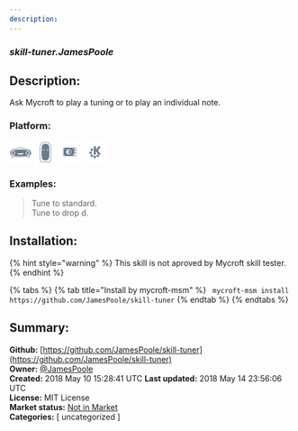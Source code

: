 ```yaml
---
description: 
---
```


### _skill-tuner.JamesPoole_  
## Description:  
Ask Mycroft to play a tuning or to play an individual note.  
  
### Platform:  
 ![Mark I](../.gitbook/assets/mark-1-icon.png)  ![Mark II](../.gitbook/assets/mark-2-icon.png)  ![Picroft](../.gitbook/assets/picroft-icon.png)  ![plasmoid](../.gitbook/assets/kde.png)   
### Examples:  
> Tune to standard.  
> Tune to drop d.  
  
## Installation:  
{% hint style="warning" %}
This skill is not aproved by Mycroft skill tester.
{% endhint %}
    
{% tabs %}
{% tab title="Install by mycroft-msm" %}
``` mycroft-msm install https://github.com/JamesPoole/skill-tuner```
{% endtab %}
  {% endtabs %}
    
## Summary:  
**Github:** [https://github.com/JamesPoole/skill-tuner](https://github.com/JamesPoole/skill-tuner)  
**Owner:** [@JamesPoole](https://github.com/JamesPoole)  
**Created:** 2018 May 10 15:28:41 UTC  **Last updated:** 2018 May 14 23:56:06 UTC  
**License:** MIT License  
**Market status:** [Not in Market](https://market.mycroft.ai/skill/)  
**Categories:** [ uncategorized ]   
